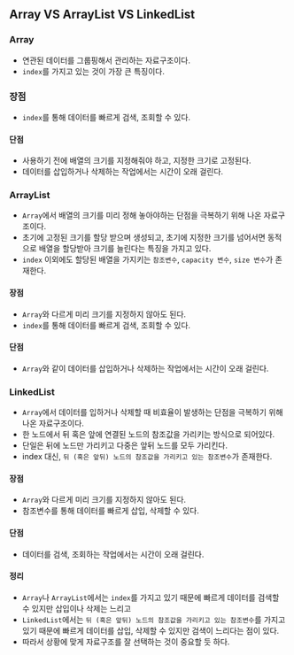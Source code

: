 ## Array VS ArrayList VS LinkedList

### Array

- 연관된 데이터를 그룹핑해서 관리하는 자료구조이다.
- `index`를 가지고 있는 것이 가장 큰 특징이다.

### 장점

- `index`를 통해 데이터를 빠르게 검색, 조회할 수 있다.

#### 단점

- 사용하기 전에 배열의 크기를 지정해줘야 하고, 지정한 크기로 고정된다.
- 데이터를 삽입하거나 삭제하는 작업에서는 시간이 오래 걸린다.

### ArrayList

- `Array`에서 배열의 크기를 미리 정해 놓아야하는 단점을 극복하기 위해 나온 자료구조이다.
- 초기에 고정된 크기를 할당 받으며 생성되고, 초기에 지정한 크기를 넘어서면 동적으로 배열을 할당받아 크기를 늘린다는 특징을 가지고 있다.
- `index` 이외에도 할당된 배열을 가지키는 `참조변수`, `capacity 변수`, `size 변수`가 존재한다.

#### 장점

- `Array`와 다르게 미리 크기를 지정하지 않아도 된다.
- `index`를 통해 데이터를 빠르게 검색, 조회할 수 있다.

#### 단점

- `Array`와 같이 데이터를 삽입하거나 삭제하는 작업에서는 시간이 오래 걸린다.

### LinkedList

- `Array`에서 데이터를 입하거나 삭제할 때 비효율이 발생하는 단점을 극복하기 위해 나온 자료구조이다.
- 한 노드에서 뒤 혹은 앞에 연결된 노드의 참조값을 가리키는 방식으로 되어있다.
- 단일은 뒤에 노드만 가리키고 다중은 앞뒤 노드를 모두 가리킨다.
- index 대신, `뒤 (혹은 앞뒤) 노드의 참조값을 가리키고 있는 참조변수`가 존재한다.

#### 장점

- `Array`와 다르게 미리 크기를 지정하지 않아도 된다.
- 참조변수를 통해 데이터를 빠르게 삽입, 삭제할 수 있다.

#### 단점

- 데이터를 검색, 조회하는 작업에서는 시간이 오래 걸린다.

#### 정리

- `Array`나 `ArrayList`에서는 `index`를 가지고 있기 때문에 빠르게 데이터를 검색할 수 있지만 삽입이나 삭제는 느리고
- `LinkedList`에서는 `뒤 (혹은 앞뒤) 노드의 참조값을 가리키고 있는 참조변수`를 가지고 있기 때문에 빠르게 데이터를 삽입, 삭제할 수 있지만 검색이 느리다는 점이 있다.
- 따라서 상황에 맞게 자료구조를 잘 선택하는 것이 중요할 듯 하다.
